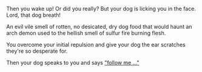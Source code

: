 Then you wake up! Or did you really? But your dog is licking you in the face. Lord, that dog breath!

An evil vile smell of rotten, no desicated, dry dog food that would haunt an arch demon used to the
hellish smell of sulfur fire burning flesh.

You overcome your initial repulsion and give your dog the ear scratches they're so desperate for.

Then your dog speaks to you and says ["follow me ..."](../play-with-dog/dog.md)